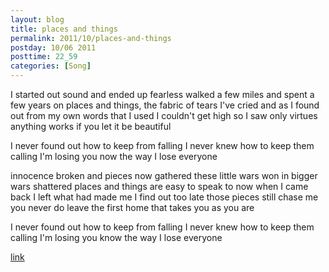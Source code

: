 ```yaml
---
layout: blog
title: places and things
permalink: 2011/10/places-and-things
postday: 10/06 2011
posttime: 22_59
categories: [Song]
---
```


I started out sound and ended up fearless
walked a few miles and spent a few years on
places and things, the fabric of tears I've cried
and as I found out from my own words that I used
I couldn't get high so I saw only virtues
anything works if you let it be beautiful

I never found out how to keep from falling
I never knew how to keep them calling
I'm losing you now
the way I lose everyone

innocence broken and pieces now gathered
these little wars won in bigger wars shattered
places and things are easy to speak to now
when I came back I left what had made me
I find out too late those pieces still chase me
you never do leave the first home that takes you as you are

I never found out how to keep from falling
I never knew how to keep them calling
I'm losing you know
the way I lose everyone


<a href="http://kristeraxel.com/media/vault/places_and_things.mp3">link</a>
